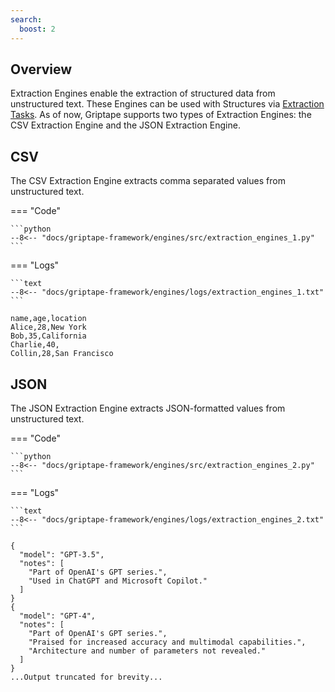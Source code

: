 ```yaml
---
search:
  boost: 2
---
```


## Overview

Extraction Engines enable the extraction of structured data from unstructured text.
These Engines can be used with Structures via [Extraction Tasks](../../griptape-framework/structures/tasks.md).
As of now, Griptape supports two types of Extraction Engines: the CSV Extraction Engine and the JSON Extraction Engine.

## CSV

The CSV Extraction Engine extracts comma separated values from unstructured text.

=== "Code"

    ```python
    --8<-- "docs/griptape-framework/engines/src/extraction_engines_1.py"
    ```

=== "Logs"

    ```text
    --8<-- "docs/griptape-framework/engines/logs/extraction_engines_1.txt"
    ```

```
name,age,location
Alice,28,New York
Bob,35,California
Charlie,40,
Collin,28,San Francisco
```

## JSON

The JSON Extraction Engine extracts JSON-formatted values from unstructured text.

=== "Code"

    ```python
    --8<-- "docs/griptape-framework/engines/src/extraction_engines_2.py"
    ```

=== "Logs"

    ```text
    --8<-- "docs/griptape-framework/engines/logs/extraction_engines_2.txt"
    ```

```
{
  "model": "GPT-3.5",
  "notes": [
    "Part of OpenAI's GPT series.",
    "Used in ChatGPT and Microsoft Copilot."
  ]
}
{
  "model": "GPT-4",
  "notes": [
    "Part of OpenAI's GPT series.",
    "Praised for increased accuracy and multimodal capabilities.",
    "Architecture and number of parameters not revealed."
  ]
}
...Output truncated for brevity...
```
